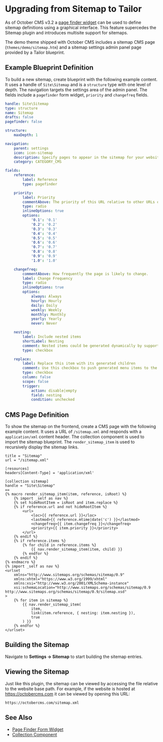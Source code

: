# Upgrading from Sitemap to Tailor

As of October CMS v3.2 a [page finder widget](https://docs.octobercms.com/3.x/element/form/widget-pagefinder.html) can be used to define sitemap definitions using a graphical interface. This feature supercedes the Sitemap plugin and introduces multisite support for sitemaps.

The demo theme shipped with October CMS includes a sitemap CMS page (`themes/demo/sitemap.htm`) and a sitemap settings admin panel page provided by a Tailor blueprint.

## Example Blueprint Definition

To build a new sitemap, create blueprint with the following example content. It uses a handle of `Site\Sitemap` and is a `structure` type with one level of depth. The navigation targets the settings area of the admin panel. The fields include a `pagefinder` form widget, `priority` and `changefreq` fields.

```yaml
handle: Site\Sitemap
type: structure
name: Sitemap
drafts: false
pagefinder: false

structure:
    maxDepth: 1

navigation:
    parent: settings
    icon: icon-sitemap
    description: Specify pages to appear in the sitemap for your website.
    category: CATEGORY_CMS

fields:
    reference:
        label: Reference
        type: pagefinder

    priority:
        label: Priority
        commentAbove: The priority of this URL relative to other URLs on your site.
        type: radio
        inlineOptions: true
        options:
            '0.1': '0.1'
            '0.2': '0.2'
            '0.3': '0.3'
            '0.4': '0.4'
            '0.5': '0.5'
            '0.6': '0.6'
            '0.7': '0.7'
            '0.8': '0.8'
            '0.9': '0.9'
            '1.0': '1.0'

    changefreq:
        commentAbove: How frequently the page is likely to change.
        label: Change Frequency
        type: radio
        inlineOptions: true
        options:
            always: Always
            hourly: Hourly
            daily: Daily
            weekly: Weekly
            monthly: Monthly
            yearly: Yearly
            never: Never

    nesting:
        label: Include nested items
        shortLabel: Nesting
        comment: Nested items could be generated dynamically by supported page references.
        type: checkbox

    replace:
        label: Replace this item with its generated children
        comment: Use this checkbox to push generated menu items to the same level with this item. This item itself will be hidden.
        type: checkbox
        column: false
        scope: false
        trigger:
            action: disable|empty
            field: nesting
            condition: unchecked
```

## CMS Page Definition

To show the sitemap on the frontend, create a CMS page with the following example content. It uses a URL of `/sitemap.xml` and responds with a `application/xml` content header. The collection component is used to import the sitemap blueprint. The `render_sitemap_item` is used to recursively display the sitemap links.

```twig
title = "Sitemap"
url = "/sitemap.xml"

[resources]
headers[Content-Type] = 'application/xml'

[collection sitemap]
handle = "Site\Sitemap"
==
{% macro render_sitemap_item(item, reference, isRoot) %}
    {% import _self as nav %}
    {% set hideRootItem = isRoot and item.replace %}
    {% if reference.url and not hideRootItem %}
        <url>
            <loc>{{ reference.url }}</loc>
            <lastmod>{{ reference.mtime|date('c') }}</lastmod>
            <changefreq>{{ item.changefreq }}</changefreq>
            <priority>{{ item.priority }}</priority>
        </url>
    {% endif %}
    {% if reference.items %}
        {% for child in reference.items %}
            {{ nav.render_sitemap_item(item, child) }}
        {% endfor %}
    {% endif %}
{% endmacro %}
{% import _self as nav %}
<urlset
    xmlns="http://www.sitemaps.org/schemas/sitemap/0.9"
    xmlns:xhtml="https://www.w3.org/1999/xhtml"
    xmlns:xsi="http://www.w3.org/2001/XMLSchema-instance"
    xsi:schemaLocation="http://www.sitemaps.org/schemas/sitemap/0.9 http://www.sitemaps.org/schemas/sitemap/0.9/sitemap.xsd"
>
    {% for item in sitemap %}
        {{ nav.render_sitemap_item(
            item,
            link(item.reference, { nesting: item.nesting }),
            true
        ) }}
    {% endfor %}
</urlset>
```

## Building the Sitemap

Navigate to **Settings → Sitemap** to start building the sitemap entries.

## Viewing the Sitemap

Just like this plugin, the sitemap can be viewed by accessing the file relative to the website base path. For example, if the website is hosted at https://octobercms.com it can be viewed by opening this URL:

```
https://octobercms.com/sitemap.xml
```

## See Also

- [Page Finder Form Widget](https://docs.octobercms.com/3.x/element/form/widget-pagefinder.html)
- [Collection Component](https://docs.octobercms.com/3.x/cms/components/collection.html)

